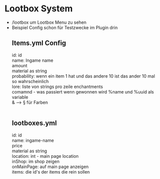 <h1>Lootbox System</h1>

<ul>
<li>/lootbox um Lootbox Menu zu sehen</li>
<li>Beispiel Config schon für Testzwecke im Plugin drin</li>
<h2>Items.yml Config</h2>
id: id <br>
name: Ingame name<br>
amount<br>
material as string<br>
probability: wenn ein item 1 hat und das andere 10 ist das ander 10 mal so wahrscheinlich <br>
lore: liste von strings pro zeile
enchantments <br>
comamnd - was passiert wenn gewonnen wird %name und %uuid als variable <br>
& --> § für Farben
<br>
<br>
<h2>lootboxes.yml</h2>
id: id <br>
name: ingame-name <br>
price <br>
material as string <br>
location: int - main page location<br>
inShop: im shop zeigen<br>
onMainPage: auf main page anzeigen<br>
items: die id's der items die rein sollen <br>

</ul>

